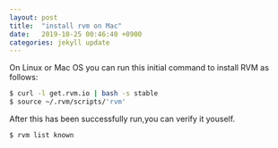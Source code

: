 ```yaml
---
layout: post
title:  "install rvm on Mac"
date:   2019-10-25 00:46:40 +0900
categories: jekyll update
---
```

On Linux or Mac OS you can run this initial command to install RVM as follows:
```sh
$ curl -l get.rvm.io | bash -s stable
$ source ~/.rvm/scripts/'rvm'
```
After this has been successfully run,you can verify it youself.
```bash
$ rvm list known
```

